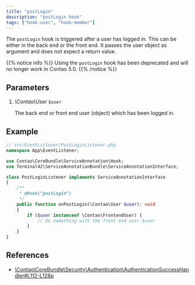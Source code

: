 ```yaml
---
title: "postLogin"
description: "postLogin hook"
tags: ["hook-user", "hook-member"]
---
```



The `postLogin` hook is triggered after a user has logged in. This can 
be either in the back end or the front end. It passes the user object 
as argument and does not expect a return value.

{{% notice info %}}
Using the `postLogin` hook has been deprecated and will no longer work in Contao 5.0.
{{% /notice %}}


## Parameters

1. *\Contao\User* `$user`

    The back end or front end user (object) which has been logged in.


## Example

```php
// src/EventListener/PostLoginListener.php
namespace App\EventListener;

use Contao\CoreBundle\ServiceAnnotation\Hook;
use Terminal42\ServiceAnnotationBundle\ServiceAnnotationInterface;

class PostLoginListener implements ServiceAnnotationInterface
{
    /**
     * @Hook("postLogin")
     */
    public function onPostLogin(\Contao\User $user): void
    {
        if ($user instanceof \Contao\FrontendUser) {
            // Do something with the front end user $user  
        }
    }
}
```


## References

* [\Contao\CoreBundle\Security\Authentication\AuthenticationSuccessHandler#L112-L128p](https://github.com/contao/contao/blob/4.7.6/core-bundle/src/Security/Authentication/AuthenticationSuccessHandler.php#L112-L128)
